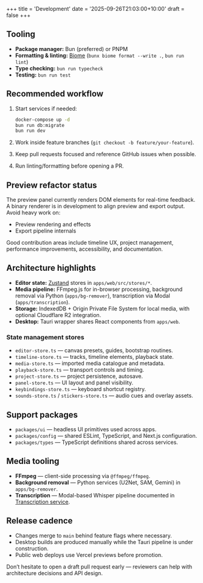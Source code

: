 +++
title = 'Development'
date = '2025-09-26T21:03:00+10:00'
draft = false
+++

## Tooling

- **Package manager:** Bun (preferred) or PNPM
- **Formatting & linting:** [Biome](https://biomejs.dev/) (`bunx biome format --write .`, `bun run lint`)
- **Type checking:** `bun run typecheck`
- **Testing:** `bun run test`

## Recommended workflow

1. Start services if needed:

   ```bash
   docker-compose up -d
   bun run db:migrate
   bun run dev
   ```

2. Work inside feature branches (`git checkout -b feature/your-feature`).
3. Keep pull requests focused and reference GitHub issues when possible.
4. Run linting/formatting before opening a PR.

## Preview refactor status

The preview panel currently renders DOM elements for real-time feedback. A binary renderer is in development to align preview and export output. Avoid heavy work on:

- Preview rendering and effects
- Export pipeline internals

Good contribution areas include timeline UX, project management, performance improvements, accessibility, and documentation.

## Architecture highlights

- **Editor state:** [Zustand](https://github.com/pmndrs/zustand) stores in `apps/web/src/stores/*`.
- **Media pipeline:** FFmpeg.js for in-browser processing, background removal via Python (`apps/bg-remover`), transcription via Modal (`apps/transcription`).
- **Storage:** IndexedDB + Origin Private File System for local media, with optional Cloudflare R2 integration.
- **Desktop:** Tauri wrapper shares React components from `apps/web`.

### State management stores

- `editor-store.ts` — canvas presets, guides, bootstrap routines.
- `timeline-store.ts` — tracks, timeline elements, playback state.
- `media-store.ts` — imported media catalogue and metadata.
- `playback-store.ts` — transport controls and timing.
- `project-store.ts` — project persistence, autosave.
- `panel-store.ts` — UI layout and panel visibility.
- `keybindings-store.ts` — keyboard shortcut registry.
- `sounds-store.ts` / `stickers-store.ts` — audio cues and overlay assets.

## Support packages

- `packages/ui` — headless UI primitives used across apps.
- `packages/config` — shared ESLint, TypeScript, and Next.js configuration.
- `packages/types` — TypeScript definitions shared across services.

## Media tooling

- **FFmpeg** — client-side processing via `@ffmpeg/ffmpeg`.
- **Background removal** — Python services (U2Net, SAM, Gemini) in `apps/bg-remover`.
- **Transcription** — Modal-based Whisper pipeline documented in [Transcription service](/docs/transcription).

## Release cadence

- Changes merge to `main` behind feature flags where necessary.
- Desktop builds are produced manually while the Tauri pipeline is under construction.
- Public web deploys use Vercel previews before promotion.

Don’t hesitate to open a draft pull request early — reviewers can help with architecture decisions and API design.
